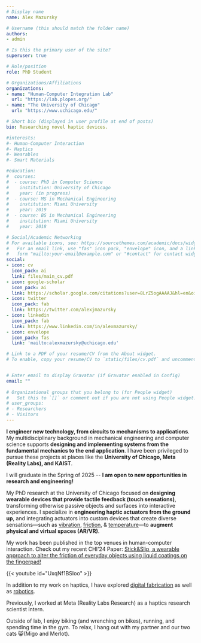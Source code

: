 ```yaml
---
# Display name
name: Alex Mazursky

# Username (this should match the folder name)
authors:
- admin

# Is this the primary user of the site?
superuser: true

# Role/position
role: PhD Student

# Organizations/Affiliations
organizations:
- name: "Human-Computer Integration Lab"
  url: "https://lab.plopes.org/"
- name: "The University of Chicago"
  url: "https://www.uchicago.edu/"

# Short bio (displayed in user profile at end of posts)
bio: Researching novel haptic devices.

#interests:
#- Human-Computer Interaction
#- Haptics
#- Wearables
#- Smart Materials

#education:
#  courses:
#  - course: PhD in Computer Science
#    institution: University of Chicago
#    year: (in progress)
#  - course: MS in Mechanical Engineering
#    institution: Miami University
#    year: 2019
#  - course: BS in Mechanical Engineering
#    institution: Miami University
#    year: 2018

# Social/Academic Networking
# For available icons, see: https://sourcethemes.com/academic/docs/widgets/#icons
#   For an email link, use "fas" icon pack, "envelope" icon, and a link in the
#   form "mailto:your-email@example.com" or "#contact" for contact widget.
social:
- icon: cv
  icon_pack: ai
  link: files/main_cv.pdf
- icon: google-scholar
  icon_pack: ai
  link: https://scholar.google.com/citations?user=8LrZ5ogAAAAJ&hl=en&oi=ao
- icon: twitter
  icon_pack: fab
  link: https://twitter.com/alexjmazursky
- icon: linkedin
  icon_pack: fab
  link: https://www.linkedin.com/in/alexmazursky/
- icon: envelope
  icon_pack: fas
  link: 'mailto:alexmazursky@uchicago.edu'

# Link to a PDF of your resume/CV from the About widget.
# To enable, copy your resume/CV to `static/files/cv.pdf` and uncomment the lines below.  


# Enter email to display Gravatar (if Gravatar enabled in Config)
email: ""
  
# Organizational groups that you belong to (for People widget)
#   Set this to `[]` or comment out if you are not using People widget.  
# user_groups:
# - Researchers
# - Visitors
---
```


**I engineer new technology, from circuits to mechanisms to applications**. My multidisciplinary background in mechanical engineering and computer science supports **designing and implementing systems from the fundamental mechanics to the end application**. I have been privileged to pursue these projects at places like the **University of Chicago, Meta (Reality Labs), and KAIST**.

I will graduate in the Spring of 2025 -- **I am open to new opportunities in research and engineering!**

My PhD research at the University of Chicago focused on **designing wearable devices that provide tactile feedback (touch sensations)**, transforming otherwise passive objects and surfaces into interactive experiences. I specialize in **engineering haptic actuators from the ground up**, and integrating actuators into custom devices that create diverse sensations—such as [vibration](https://www.alexmazursky.com/publication/chi-2021-magnetio/), [friction](https://www.alexmazursky.com/publication/chi-2024-stickslip/), & [temperature](https://www.alexmazursky.com/publication/ieee-vr-2024-thermalgrasp/)—to **augment physical and virtual spaces (AR/VR)**. 

My work has been published in the top venues in human-computer interaction. Check out my recent CHI'24 Paper: [Stick&Slip, a wearable approach to alter the friction of everyday objects using liquid coatings on the fingerpad!](https://www.alexmazursky.com/publication/chi-2024-stickslip/chi-2024-stick&slip.pdf)

{{< youtube id="UxqNf1BSIoo" >}}

In addition to my work on haptics, I have explored [digital fabrication](https://www.alexmazursky.com/publication/uist-2023-thermalrouter/) as well as [robotics](https://www.alexmazursky.com/publication/roman-2022-hrtouch/). 

Previously, I worked at Meta (Reality Labs Research) as a haptics research scientist intern. 

Outside of lab, I enjoy biking (and wrenching on bikes), running, and spending time in the gym. To relax, I hang out with my partner and our two cats​ :smile_cat:(Migo and Merlot).

